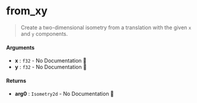 # from\_xy

>  Create a two-dimensional isometry from a translation with the given `x` and `y` components.

#### Arguments

- **x** : `f32` \- No Documentation 🚧
- **y** : `f32` \- No Documentation 🚧

#### Returns

- **arg0** : `Isometry2d` \- No Documentation 🚧